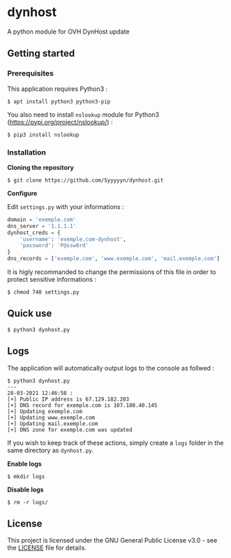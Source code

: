 # dynhost

A python module for OVH DynHost update

## Getting started

### Prerequisites

This application requires Python3 :

```
$ apt install python3 python3-pip
```

You also need to install `nslookup` module for Python3 (https://pypi.org/project/nslookup/) :

```
$ pip3 install nslookup
```

### Installation

**Cloning the repository**

```
$ git clone https://github.com/Syyyyyn/dynhost.git
```

**Configure**

Edit `settings.py` with your informations :

```python
domain = 'exemple.com'
dns_server = '1.1.1.1'
dynhost_creds = {
    'username': 'exemple.com-dynhost',
    'password': 'P@ssw0rd'
}
dns_records = ['exemple.com', 'www.exemple.com', 'mail.exemple.com']
```

It is higly recommanded to change the permissions of this file in order to protect sensitive informations :

```
$ chmod 740 settings.py
```

## Quick use

```
$ python3 dynhost.py
```

## Logs

The application will automatically output logs to the console as follwed :

```
$ python3 dynhost.py
---
28-03-2021 12:46:58 :
[+] Public IP address is 67.129.182.203
[+] DNS record for exemple.com is 107.180.40.145
[+] Updating exemple.com
[+] Updating www.exemple.com
[+] Updating mail.exemple.com
[+] DNS zone for exemple.com was updated
```

If you wish to keep track of these actions, simply create a `logs` folder in the same directory as `dynhost.py`.

**Enable logs**

```
$ mkdir logs
```

**Disable logs**

```
$ rm -r logs/
```

## License

This project is licensed under the GNU General Public License v3.0 - see the [LICENSE](LICENSE) file for details.
